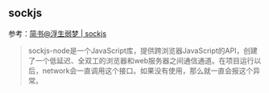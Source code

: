 ## sockjs

参考：[简书@浮生弱梦 | sockjs](https://www.jianshu.com/p/e0761ea61152)

> sockjs-node是一个JavaScript库，提供跨浏览器JavaScript的API，创建了一个低延迟、全双工的浏览器和web服务器之间通信通道。在项目运行以后，network会一直调用这个接口。如果没有使用，那么就一直会报这个异常。